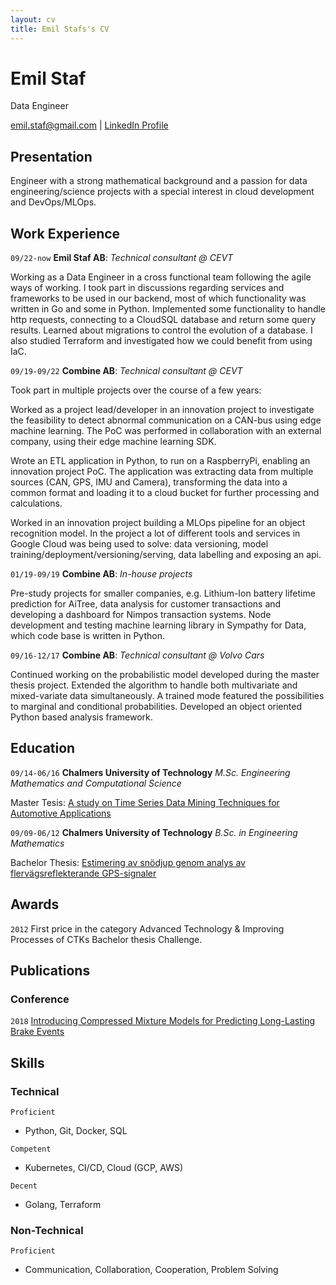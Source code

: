 ```yaml
---
layout: cv
title: Emil Stafs's CV
---
```

# Emil Staf
Data Engineer

<div id="webaddress">
<a href="emil.staf@gmail.com">emil.staf@gmail.com</a>
| <a href="https://www.linkedin.com/in/emil-staf-523b8120/">LinkedIn Profile</a>
</div>

## Presentation
Engineer with a strong mathematical background and a passion for data engineering/science projects with a special interest in cloud development and DevOps/MLOps.

## Work Experience

`09/22-now`
__Emil Staf AB__: *Technical consultant @ CEVT*

Working as a Data Engineer in a cross functional team following the agile ways of working. I took part in discussions regarding services and frameworks to be used in our backend, most of which functionality was written in Go and some in Python. Implemented some functionality to handle http requests, connecting to a CloudSQL database and return some query results. Learned about migrations to control the evolution of a database. I also studied Terraform and investigated how we could benefit from using IaC.

`09/19-09/22`
__Combine AB__: *Technical consultant @ CEVT*

Took part in multiple projects over the course of a few years:

Worked as a project lead/developer in an innovation project to investigate the feasibility to detect abnormal communication on a CAN-bus using edge machine learning. The PoC was performed in collaboration with an external company, using their edge machine learning SDK.

Wrote an ETL application in Python, to run on a RaspberryPi, enabling an innovation project PoC. The application was extracting data from multiple sources (CAN, GPS, IMU and Camera), transforming the data into a common format and loading it to a cloud bucket for further processing and calculations.

Worked in an innovation project building a MLOps pipeline for an object recognition model. In the project a lot of different tools and services in Google Cloud was being used to solve: data versioning, model training/deployment/versioning/serving, data labelling and exposing an api.

`01/19-09/19`
__Combine AB__: *In-house projects*

Pre-study projects for smaller companies, e.g. Lithium-Ion battery lifetime prediction for AiTree, data analysis for customer transactions and developing a dashboard for Nimpos transaction systems. Node development and testing machine learning library in Sympathy for Data, which code base is written in Python.

`09/16-12/17`
__Combine AB__: *Technical consultant @ Volvo Cars*

Continued working on the probabilistic model developed during the master thesis project. Extended the algorithm to handle both multivariate and mixed-variate data simultaneously. A trained mode featured the possibilities to marginal and conditional probabilities. Developed an object oriented Python based analysis framework.

## Education

`09/14-06/16`
__Chalmers University of Technology__ *M.Sc. Engineering Mathematics and Computational Science*

Master Tesis: <a href="https://odr.chalmers.se/items/726efcda-a3d9-4dbd-903d-5d84512b66fd">A study on Time Series Data Mining Techniques for Automotive Applications</a>

`09/09-06/12`
__Chalmers University of Technology__ *B.Sc. in Engineering Mathematics*

Bachelor Thesis: <a href="https://odr.chalmers.se/items/a2616bf0-3b52-448f-aef7-2d88da60998b">Estimering av snödjup genom analys av flervägsreflekterande GPS-signaler</a>

## Awards

`2012`
First price in the category Advanced Technology & Improving Processes of CTKs Bachelor thesis Challenge.

## Publications

### Conference

`2018`
<a href="https://research.chalmers.se/publication/506034">Introducing Compressed Mixture Models for Predicting Long-Lasting Brake Events</a>


## Skills

### Technical

`Proficient`
- Python, Git, Docker, SQL

`Competent`
- Kubernetes, CI/CD, Cloud (GCP, AWS)

`Decent`
- Golang, Terraform

### Non-Technical

`Proficient`
- Communication, Collaboration, Cooperation, Problem Solving


<!-- ### Footer

Last updated: May 2013 -->


